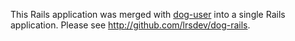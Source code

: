 This Rails application was merged with [dog-user](http://github.com/lrsdev/dog-user) into a single Rails application. Please see http://github.com/lrsdev/dog-rails.
